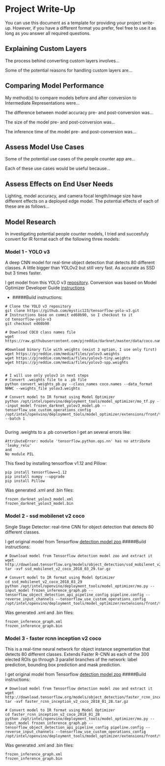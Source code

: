 # Project Write-Up

You can use this document as a template for providing your project write-up. However, if you
have a different format you prefer, feel free to use it as long as you answer all required
questions.

## Explaining Custom Layers

The process behind converting custom layers involves...

Some of the potential reasons for handling custom layers are...

## Comparing Model Performance

My method(s) to compare models before and after conversion to Intermediate Representations
were...

The difference between model accuracy pre- and post-conversion was...

The size of the model pre- and post-conversion was...

The inference time of the model pre- and post-conversion was...

## Assess Model Use Cases

Some of the potential use cases of the people counter app are...

Each of these use cases would be useful because...

## Assess Effects on End User Needs

Lighting, model accuracy, and camera focal length/image size have different effects on a
deployed edge model. The potential effects of each of these are as follows...

## Model Research


In investigating potential people counter models, I tried and succesfuly convert for IR format each of the following three models:


### Model 1 - YOLO v3

A deep CNN model for real-time object detection that detects 80 different classes. A little bigger than YOLOv2 but still very fast. As accurate as SSD but 3 times faster.

I get model from this YOLO v3 [repository](https://github.com/mystic123/tensorflow-yolo-v3). Conversion was based on Model Optimizer Developer Guide
[instructions](https://docs.openvinotoolkit.org/2020.3/_docs_MO_DG_prepare_model_convert_model_tf_specific_Convert_YOLO_From_Tensorflow.html)
  - #####Build instructions:


  
```
# Clone the YOLO v3 repository
git clone https://github.com/mystic123/tensorflow-yolo-v3.git
# Instructions base on commit ed60b90, so I checkout to it
cd tensorflow-yolo-v3
git checkout ed60b90
	
# Download COCO class names file
wget https://raw.githubusercontent.com/pjreddie/darknet/master/data/coco.names
	
#Download binary file with weights (exist 3 option, I use only first)
wget https://pjreddie.com/media/files/yolov3.weights
wget https://pjreddie.com/media/files/yolov3-tiny.weights
wget https://pjreddie.com/media/files/yolov3-spp.weights
	
	
# I will use only yolov3 in next steps
# Convert .weights file to a .pb file
python convert_weights_pb.py --class_names coco.names --data_format NHWC --weights_file yolov3.weights
	
# Convert model to IR format using Model Optimizer
python /opt/intel/openvino/deployment_tools/model_optimizer/mo_tf.py --input_model frozen_darknet_yolov3_model.pb --tensorflow_use_custom_operations_config /opt/intel/openvino/deployment_tools/model_optimizer/extensions/front/tf/yolo_v3.json --batch 1
	
```
During .weights to a .pb convertion I get an several errors like:
	
```
AttributeError: module 'tensorflow.python.ops.nn' has no attribute 'leaky_relu'
and
No module PIL
```
This fixed by installing tensorflow v1.12 and Pillow:
	
```
pip install tensorflow==1.12
pip install numpy --upgrade
pip install Pillow
```
	
	
Was generated .xml and .bin files:
	
```
frozen_darknet_yolov3_model.xml
frozen_darknet_yolov3_model.bin
```


### Model 2 - ssd mobilenet v2 coco

Single Stage Detector: real-time CNN for object detection that detects 80 different classes.

I get original model from Tensorflow [detection model zoo](https://github.com/tensorflow/models/blob/master/research/object_detection/g3doc/detection_model_zoo.md)
#####Build instructions:

```
# Download model from Tensorflow detection model zoo and extract it
wget http://download.tensorflow.org/models/object_detection/ssd_mobilenet_v2_coco_2018_03_29.tar.gz
tar -xvf ssd_mobilenet_v2_coco_2018_03_29.tar.gz

# Convert model to IR format using Model Optimizer
cd ssd_mobilenet_v2_coco_2018_03_29
python /opt/intel/openvino/deployment_tools/model_optimizer/mo.py --input_model frozen_inference_graph.pb --tensorflow_object_detection_api_pipeline_config pipeline.config --reverse_input_channels --tensorflow_use_custom_operations_config /opt/intel/openvino/deployment_tools/model_optimizer/extensions/front/tf/ssd_v2_support.json

```
Was generated .xml and .bin files:

```
frozen_inference_graph.xml
frozen_inference_graph.bin
```


### Model 3 - faster rcnn inception v2 coco

This is a real-time neural network for object instance segmentation that detects 80 different classes. Extends Faster R-CNN as each of the 300 elected ROIs go through 3 parallel branches of the network: label prediction, bounding box prediction and mask prediction.

I get original model from Tensorflow [detection model zoo](https://github.com/tensorflow/models/blob/master/research/object_detection/g3doc/detection_model_zoo.md)
#####Build instructions:

```
# Download model from Tensorflow detection model zoo and extract it
wget http://download.tensorflow.org/models/object_detection/faster_rcnn_inception_v2_coco_2018_01_28.tar.gz
tar -xvf faster_rcnn_inception_v2_coco_2018_01_28.tar.gz

# Convert model to IR format using Model Optimizer
cd faster_rcnn_inception_v2_coco_2018_01_28
python /opt/intel/openvino/deployment_tools/model_optimizer/mo.py --input_model frozen_inference_graph.pb --tensorflow_object_detection_api_pipeline_config pipeline.config --reverse_input_channels --tensorflow_use_custom_operations_config /opt/intel/openvino/deployment_tools/model_optimizer/extensions/front/tf/faster_rcnn_support.json

```
Was generated .xml and .bin files:

```
frozen_inference_graph.xml
frozen_inference_graph.bin
```

